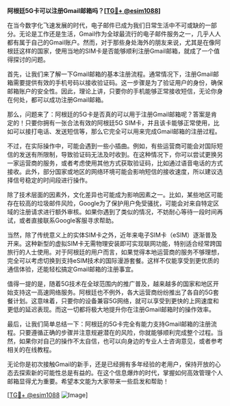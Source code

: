 **阿根廷5G卡可以注册Gmail邮箱吗？[[TG💪+ @esim1088](https://t.me/s/esim1088)]**

在当今数字化飞速发展的时代，电子邮件已成为我们日常生活中不可或缺的一部分。无论是工作还是生活，Gmail作为全球最流行的电子邮件服务之一，几乎人人都有属于自己的Gmail账户。然而，对于那些身处海外的朋友来说，尤其是在像阿根廷这样的国家，使用当地的SIM卡是否能够顺利注册Gmail邮箱，就成了一个值得探讨的问题。

首先，让我们来了解一下Gmail邮箱的基本注册流程。通常情况下，注册Gmail邮箱需要提供有效的手机号码以接收验证码。这一步骤是为了验证用户的身份，确保邮箱账户的安全性。因此，理论上讲，只要你的手机能够正常接收短信，无论你身在何处，都可以成功注册Gmail邮箱。

那么，问题来了：阿根廷的5G卡是否真的可以用于注册Gmail邮箱呢？答案是肯定的！只要你拥有一张合法有效的阿根廷5G SIM卡，并且该卡能够正常使用，比如可以接打电话、发送短信等，那么它完全可以用来完成Gmail邮箱的注册过程。

不过，在实际操作中，可能会遇到一些小插曲。例如，有些运营商可能会对国际短信的发送有所限制，导致验证码无法及时收到。在这种情况下，你可以尝试更换另一家运营商的服务，或者考虑使用其他方式获取验证码，比如通过语音电话的方式接收。此外，部分国家或地区的网络环境可能会影响短信的接收速度，所以建议选择信号稳定的时间段进行操作。

除了技术层面的因素外，文化差异也可能成为影响因素之一。比如，某些地区可能存在较高的垃圾邮件风险，Google为了保护用户免受骚扰，可能会对来自特定区域的注册请求进行额外审核。如果你遇到了类似的情况，不妨耐心等待一段时间再试，或者直接联系Google客服寻求帮助。

当然，除了传统意义上的实体SIM卡之外，近年来电子SIM卡（eSIM）逐渐普及开来。这种新型的虚拟SIM卡无需物理安装即可实现联网功能，特别适合经常跨国旅行的人士使用。对于阿根廷的用户而言，如果觉得本地运营商的服务不够理想，完全可以考虑切换到支持eSIM技术的国际漫游套餐。这样不仅能享受到更优质的通信体验，还能轻松搞定Gmail邮箱的注册事宜。

值得一提的是，随着5G技术在全球范围内的推广普及，越来越多的国家和地区开始支持这一高速网络服务。阿根廷也不例外，各大运营商纷纷推出了各自的5G套餐计划。这意味着，只要你的设备兼容5G网络，就可以享受到更快的上网速度和更低的延迟表现。而这一切都将极大地提升你在注册Gmail邮箱时的操作效率。

最后，让我们简单总结一下：阿根廷的5G卡完全有能力支持Gmail邮箱的注册流程。只要遵循正确的步骤并注意规避潜在的风险，你就能够顺利完成整个过程。当然，如果你对自己的操作不太自信，也可以向身边的专业人士咨询意见，或者参考相关的在线教程。

无论你是初次接触Gmail的新手，还是已经拥有多年经验的老用户，保持开放的心态去探索新的可能性总是有益的。在这个信息爆炸的时代，掌握如何高效管理个人邮箱显得尤为重要。希望本文能为大家带来一些启发和帮助！

[[TG💪+ @esim1088](https://t.me/s/esim1088) ![Image](https://i.postimg.cc/4NQfJmqS/Snipaste-2025-05-13-00-14-12.png)]